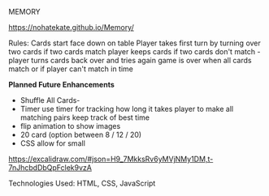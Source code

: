 MEMORY 

https://nohatekate.github.io/Memory/

Rules:
Cards start face down on table
Player takes first turn by turning over two cards
if two cards match player keeps cards 
if two cards don't match - player turns cards back over and tries again
game is over when all cards match or if player can't match in time

**Planned Future Enhancements**
  - Shuffle All Cards-
  - Timer 
use timer for tracking how long it takes player to make all matching pairs
keep track of best time
  - flip animation to show images
  - 20 card (option between 8 / 12 / 20)
  - CSS allow for small

https://excalidraw.com/#json=H9_7MkksRv6yMVjNMy1DM,t-7nJhcbdDbQpFclek9vzA

Technologies Used: HTML, CSS, JavaScript